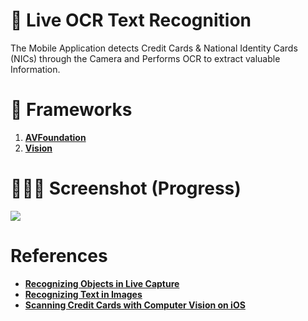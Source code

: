 # 📱 Live OCR Text Recognition
The Mobile Application detects Credit Cards & National Identity Cards (NICs) through the Camera and Performs OCR to extract valuable Information.


# 🚀 Frameworks
1. [**AVFoundation**](https://developer.apple.com/documentation/avfoundation)
2. [**Vision**](https://developer.apple.com/documentation/vision)


# 👨🏻‍💻 Screenshot (Progress)
![](https://user-images.githubusercontent.com/77392440/124214073-1649f180-db0b-11eb-8d47-0ff71d12a8ee.gif)



# References
* [**Recognizing Objects in Live Capture**](https://developer.apple.com/documentation/vision/recognizing_objects_in_live_capture)
* [**Recognizing Text in Images**](https://developer.apple.com/documentation/vision/recognizing_text_in_images)
* [**Scanning Credit Cards with Computer Vision on iOS**](https://heartbeat.fritz.ai/scanning-credit-cards-with-computer-vision-on-ios-c3f4d8912de4)
